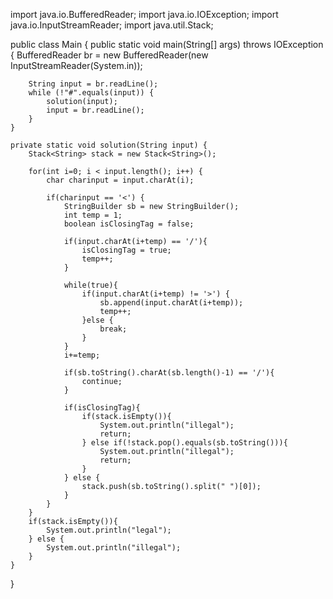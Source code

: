 import java.io.BufferedReader;
import java.io.IOException;
import java.io.InputStreamReader;
import java.util.Stack;

public class Main {
	public static void main(String[] args) throws IOException {
		BufferedReader br = new BufferedReader(new InputStreamReader(System.in));
		
		String input = br.readLine();
		while (!"#".equals(input)) {
			solution(input);
			input = br.readLine();
		}
	}

	private static void solution(String input) {
		Stack<String> stack = new Stack<String>();
		
		for(int i=0; i < input.length(); i++) {
			char charinput = input.charAt(i);
		
			if(charinput == '<') {
				StringBuilder sb = new StringBuilder();
				int temp = 1;
				boolean isClosingTag = false;
				
				if(input.charAt(i+temp) == '/'){
					isClosingTag = true;
					temp++;
				}
				
				while(true){
					if(input.charAt(i+temp) != '>') {
						sb.append(input.charAt(i+temp));
						temp++;
					}else {
						break;
					}
				}
				i+=temp;
				
				if(sb.toString().charAt(sb.length()-1) == '/'){
					continue;
				}
				
				if(isClosingTag){
					if(stack.isEmpty()){
						System.out.println("illegal");
						return;
					} else if(!stack.pop().equals(sb.toString())){
						System.out.println("illegal");
						return;
					}
				} else {
					stack.push(sb.toString().split(" ")[0]);
				}
			}
		}
		if(stack.isEmpty()){
			System.out.println("legal");
		} else {
			System.out.println("illegal");
		}
	}
}
